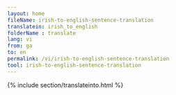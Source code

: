 ```yaml
---
layout: home
fileName: irish-to-english-sentence-translation
translatein: irish_to_english
folderName : translate
lang: vi
from: ga
to: en
permalink: /vi/irish-to-english-sentence-translation
tool: irish-to-english-sentence-translation
---
```

{% include section/translateinto.html %}